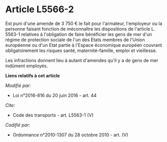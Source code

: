 # Article L5566-2

Est puni d'une amende de 3 750 € le fait pour l'armateur, l'employeur ou la personne faisant fonction  de méconnaître les
dispositions de l'article L. 5563-1 relatives à l'obligation de faire bénéficier les gens de mer d'un régime de protection
sociale de l'un des Etats membres de l'Union européenne ou d'un Etat partie à l'Espace économique européen couvrant
obligatoirement les risques santé, maternité-famille, emploi et vieillesse. 

Les infractions donnent lieu à autant d'amendes qu'il y a de gens de mer indûment employés.

**Liens relatifs à cet article**

_Modifié par_:

  - Loi n°2016-816 du 20 juin 2016 - art. 44

_Cite_:

  - Code des transports - art. L5563-1 (V)

_Codifié par_:

  - Ordonnance n°2010-1307 du 28 octobre 2010 - art. (V)
